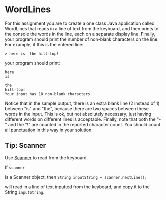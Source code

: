 # WordLines

For this assignment you are to create a one class Java application called WordLines that reads in a line of text from the keyboard, and then prints to the console the words in the line, each on a separate display line. Finally, your program should print the number of non-blank characters on the line. For example, if this is the entered line:

```
> here is  the hill-top!
```

your program should print:

```
here
is

the
hill-top!
Your input has 18 non-blank characters.
```

Notice that in the sample output, there is an extra blank line (2 instead of 1) between "is" and "the", because there are two spaces between these words in the input. This is ok, but not absolutely necessary; just having different words on different lines is acceptable. Finally, note that both the "-" and the "!" are counted in the reported character count. You should count all punctuation in this way in your solution.

## Tip: Scanner

Use [Scanner](https://www.w3schools.com/java/java_user_input.asp) to read from the keyboard.

If
`scanner`

is a Scanner object, then
`String inputString = scanner.nextLine();`

will read in a line of text inputted from the keyboard, and copy it to the String `inputString`.
